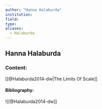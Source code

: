 ```yaml
---
author: "Hanna Halaburda"
institution:
field:
type:
aliases:
  - Halaburda
---
```


## Hanna Halaburda

### Content:
[[@Halaburda2014-dw|The Limits Of Scale]]

#### Bibliography:

![[@Halaburda2014-dw]]